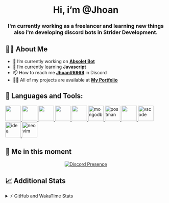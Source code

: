 <h1 align="center">Hi, i’m @Jhoan</h1>
<h3 align="center">I'm currently working as a freelancer and learning new things also i'm developing discord bots in Strider Development.</h3>

## 🙋‍♂️ About Me

- 🔭 I’m currently working on **[Absolet Bot](https://strider.cloud)**
- 🌱 I’m currently learning **Javascript**
- 📫 How to reach me **[Jhoan#6969](https://jhoan.monster/)** in Discord
- 👨‍💻 All of my projects are available at **[My Portfolio](https://jhoan.monster)**

## 🚀 Languages and Tools:
<p align="left"> 
    <a href="https://developer.mozilla.org/en-US/docs/Web/JavaScript" target="_blank"> <img src="https://img.icons8.com/color/48/000000/javascript.png" width="48" height="48"/> </a> 
    <a href="https://www.w3.org/html/" target="_blank"> <img src="https://img.icons8.com/color/48/000000/html-5.png" width="48" height="48"/> </a> 
    <a href="https://www.w3schools.com/css/" target="_blank"> <img src="https://img.icons8.com/color/48/000000/css3.png" width="48" height="48"/> </a> 
    <a href="https://getbootstrap.com" target="_blank"> <img src="https://img.icons8.com/color/48/000000/bootstrap.png" width="48" height="48"/> </a> 
    <a href="https://nodejs.org" target="_blank"> <img src="https://i.imgur.com/XX8lvL7.png" width="48" height="48"/> </a> 
    <a href="https://www.mongodb.com/" target="_blank"> <img src="https://i.imgur.com/nRtS3AN.png" alt="mongodb" width="48" height="48"/> </a> 
    <a href="https://postman.com" target="_blank"> <img src="https://www.vectorlogo.zone/logos/getpostman/getpostman-icon.svg" alt="postman" width="48" height="48"/> </a>   
    <a href="https://git-scm.com/" target="_blank"> <img src="https://img.icons8.com/color/48/000000/git.png" width="48" height="48"/> </a> 
    <a href="https://code.visualstudio.com" target="_blank" > <img src="https://upload.wikimedia.org/wikipedia/commons/thumb/9/9a/Visual_Studio_Code_1.35_icon.svg/2048px-Visual_Studio_Code_1.35_icon.svg.png" alt="vscode" width="48" height="48"> </a>
    <a href="https://www.jetbrains.com/es-es/idea/" target="_blank" > <img src="https://resources.jetbrains.com/storage/products/intellij-idea/img/meta/intellij-idea_logo_300x300.png" alt="idea" width="48" height="48"> </a>
    <a href="https://neovim.io" target="_blank"> <img src="https://icons.iconarchive.com/icons/papirus-team/papirus-apps/512/nvim-icon.png" alt="neovim" width="48" height="48"/> </a>
</p>
  
## 👤 Me in this moment
<p align="center">
    <a href="https://discord.com/users/852617426591154177" target="_blank" rel="nofollow">
        <img src="https://lanyard-profile-readme.vercel.app/api/852617426591154177?idleMessage=Probably%20coding%20Absolet..." alt="Discord Presence" align="center">
    </a>
</p>

## 📈 Additional Stats
<details>
    <summary>⚡ GitHub and WakaTime Stats</summary>
    <br/>

<!--START_SECTION:waka-->
![Code Time](http://img.shields.io/badge/Code%20Time-200%20hrs%2016%20mins-blue)

**🐱 My GitHub Data** 

> 🏆 569 Contributions in the Year 2022
 > 
> 📦 45.7 kB Used in GitHub's Storage 
 > 
> 💼 Opted to Hire
 > 
> 📜 4 Public Repositories 
 > 
> 🔑 16 Private Repositories  
 > 
**I'm an Early 🐤** 

```text
🌞 Morning    54 commits     ██░░░░░░░░░░░░░░░░░░░░░░░   9.8% 
🌆 Daytime    232 commits    ██████████░░░░░░░░░░░░░░░   42.11% 
🌃 Evening    231 commits    ██████████░░░░░░░░░░░░░░░   41.92% 
🌙 Night      34 commits     █░░░░░░░░░░░░░░░░░░░░░░░░   6.17%

```
📅 **I'm Most Productive on Saturday** 

```text
Monday       72 commits     ███░░░░░░░░░░░░░░░░░░░░░░   13.07% 
Tuesday      91 commits     ████░░░░░░░░░░░░░░░░░░░░░   16.52% 
Wednesday    93 commits     ████░░░░░░░░░░░░░░░░░░░░░   16.88% 
Thursday     44 commits     ██░░░░░░░░░░░░░░░░░░░░░░░   7.99% 
Friday       65 commits     ███░░░░░░░░░░░░░░░░░░░░░░   11.8% 
Saturday     115 commits    █████░░░░░░░░░░░░░░░░░░░░   20.87% 
Sunday       71 commits     ███░░░░░░░░░░░░░░░░░░░░░░   12.89%

```


📊 **This Week I Spent My Time On** 

```text
⌚︎ Time Zone: America/Bogota

💬 Programming Languages: 
JavaScript               24 hrs 53 mins      ███████████████░░░░░░░░░░   63.2% 
EJS                      5 hrs 48 mins       ███░░░░░░░░░░░░░░░░░░░░░░   14.75% 
Markdown                 4 hrs 47 mins       ███░░░░░░░░░░░░░░░░░░░░░░   12.18% 
JSON                     1 hr 23 mins        █░░░░░░░░░░░░░░░░░░░░░░░░   3.54% 
YAML                     32 mins             ░░░░░░░░░░░░░░░░░░░░░░░░░   1.35%

🔥 Editors: 
VS Code                  39 hrs 10 mins      ████████████████████████░   99.45% 
Neovim                   12 mins             ░░░░░░░░░░░░░░░░░░░░░░░░░   0.55%

🐱‍💻 Projects: 
Fium Web                 13 hrs 19 mins      ████████░░░░░░░░░░░░░░░░░   33.85% 
absolet-guide            9 hrs 4 mins        █████░░░░░░░░░░░░░░░░░░░░   23.05% 
Strider System           7 hrs 25 mins       ████░░░░░░░░░░░░░░░░░░░░░   18.84% 
Strider-System           2 hrs 59 mins       ██░░░░░░░░░░░░░░░░░░░░░░░   7.59% 
Cloudly                  1 hr 35 mins        █░░░░░░░░░░░░░░░░░░░░░░░░   4.05%

💻 Operating System: 
Linux                    39 hrs 23 mins      █████████████████████████   100.0%

```

**I Mostly Code in JavaScript** 

```text
JavaScript               13 repos            █████████████████░░░░░░░░   68.42% 
Java                     2 repos             ██░░░░░░░░░░░░░░░░░░░░░░░   10.53% 
SCSS                     1 repo              █░░░░░░░░░░░░░░░░░░░░░░░░   5.26% 
TypeScript               1 repo              █░░░░░░░░░░░░░░░░░░░░░░░░   5.26% 
Shell                    1 repo              █░░░░░░░░░░░░░░░░░░░░░░░░   5.26%

```



 Last Updated on 13/06/2022 07:37:53 UTC
<!--END_SECTION:waka-->
</details>
